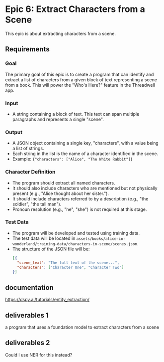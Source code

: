 # Epic 6: Extract Characters from a Scene

This epic is about extracting characters from a scene.

## Requirements

### Goal
The primary goal of this epic is to create a program that can identify and extract a list of characters from a given block of text representing a scene from a book. This will power the "Who's Here?" feature in the Threadwell app.

### Input
- A string containing a block of text. This text can span multiple paragraphs and represents a single "scene".

### Output
- A JSON object containing a single key, "characters", with a value being a list of strings.
- Each string in the list is the name of a character identified in the scene.
- Example: `{"characters": ["Alice", "The White Rabbit"]}`

### Character Definition
- The program should extract all named characters.
- It should also include characters who are mentioned but not physically present (e.g., "Alice thought about her sister.").
- It should include characters referred to by a description (e.g., "the soldier", "the tall man").
- Pronoun resolution (e.g., "he", "she") is not required at this stage.

### Test Data
- The program will be developed and tested using training data.
- The test data will be located in `assets/books/alice-in-wonderland/training-data/characters-in-scene/scenes.json`.
- The structure of the JSON file will be:
  ```json
  [{
    "scene_text": "The full text of the scene...",
    "characters": ["Character One", "Character Two"]
  }]
  ```

## documentation

https://dspy.ai/tutorials/entity_extraction/

## deliverables 1

a program that uses a foundation model to extract characters from a scene

## deliverables 2

Could I use NER for this instead?